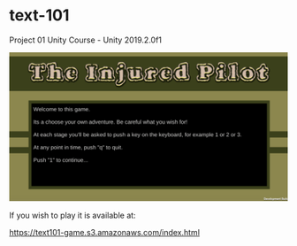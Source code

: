 # text-101
Project 01 Unity Course - Unity 2019.2.0f1

![alt text](https://github.com/pedrobacchini/text-101/blob/master/Assets/Screen%20Shots/Screen%20Shot%201.png)

If you wish to play it is available at:

https://text101-game.s3.amazonaws.com/index.html
